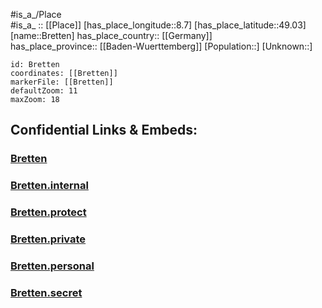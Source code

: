﻿---
location: [49.03,8.7] 
mapzoom: [7,12] 
mapmarker: city 
type: City
tags:
- geo/City


SpocWebEntityId: 29344
isDeleted: false
confidential: public

---
#is_a_/Place  
#is_a_ :: [[Place]] 
[has_place_longitude::8.7] 
[has_place_latitude::49.03] 
[name::Bretten] 
has_place_country:: [[Germany]]  
has_place_province:: [[Baden-Wuerttemberg]] 
[Population::] 
[Unknown::] 


```leaflet
id: Bretten
coordinates: [[Bretten]] 
markerFile: [[Bretten]] 
defaultZoom: 11 
maxZoom: 18
```


## Confidential Links & Embeds: 

### [Bretten](/_public/Earth/Continent/Europe/Europe~Central/Germany/Germany~West/Baden-Wuerttemberg/counties~BW/Karlsruhe/cities~Karlsruhe/Bretten.md) 

### [Bretten.internal](/_internal/Earth/Continent/Europe/Europe~Central/Germany/Germany~West/Baden-Wuerttemberg/counties~BW/Karlsruhe/cities~Karlsruhe/Bretten.internal.md) 

### [Bretten.protect](/_protect/Earth/Continent/Europe/Europe~Central/Germany/Germany~West/Baden-Wuerttemberg/counties~BW/Karlsruhe/cities~Karlsruhe/Bretten.protect.md) 

### [Bretten.private](/_private/Earth/Continent/Europe/Europe~Central/Germany/Germany~West/Baden-Wuerttemberg/counties~BW/Karlsruhe/cities~Karlsruhe/Bretten.private.md) 

### [Bretten.personal](/_personal/Earth/Continent/Europe/Europe~Central/Germany/Germany~West/Baden-Wuerttemberg/counties~BW/Karlsruhe/cities~Karlsruhe/Bretten.personal.md) 

### [Bretten.secret](/_secret/Earth/Continent/Europe/Europe~Central/Germany/Germany~West/Baden-Wuerttemberg/counties~BW/Karlsruhe/cities~Karlsruhe/Bretten.secret.md) 

